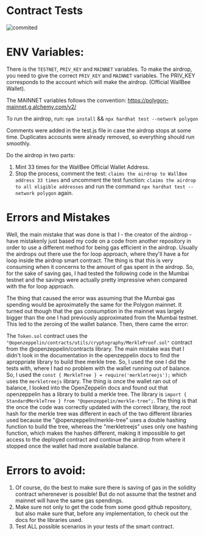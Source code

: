 
# Contract Tests

![commited](https://user-images.githubusercontent.com/79999985/223297094-428c181e-a33b-4e66-9cf3-d28de1319e78.png)

# ENV Variables:

There is the `TESTNET`, `PRIV_KEY` and `MAINNET` variables. To make the airdrop, you need to give the correct `PRIV_KEY` and `MAINNET`  variables.
The PRIV_KEY corresponds to the account which will make the airdrop. (Official WallBee Wallet).

The MAINNET variables follows the convention:
https://polygon-mainnet.g.alchemy.com/v2/<API-KEY-HERE>

To run the airdrop, run:
`npm install` && `npx hardhat test --network polygon` 

Comments were added in the test.js file in case the airdrop stops at some time. Duplicates accounts were already removed, so everything should run smoothly.

Do the airdrop in two parts:
1. Mint 33 times for the WallBee Official Wallet Address. 
2. Stop the process, comment the test: `claims the airdrop to WallBee address 33 times` and uncomment the test function: `claims the airdrop to all eligible addresses` and run the command `npx hardhat test --network polygon` again.

# Errors and Mistakes

Well, the main mistake that was done is that I - the creator of the airdrop - have mistakenly just based my code on a code from another repository in order to use a different method for being gas efficient in the airdrop. Usually the airdrops out there use the for loop approach, where they'll have a for loop inside the airdrop smart contract. The thing is that this is very consuming when it concerns to the amount of gas spent in the airdrop. So, for the sake of saving gas, I had tested the following code in the Mumbai testnet and the savings were actually pretty impressive when compared with the for loop approach.

The thing that caused the error was assuming that the Mumbai gas spending would be aproximatelly the same for the Polygon mainnet. It turned out though that the gas consumption in the mainnet was largely bigger than the one I had previously approximated from the Mumbai testnet. This led to the zeroing of the wallet balance. Then, there came the error:

The `Token.sol` contract uses the `"@openzeppelin/contracts/utils/cryptography/MerkleProof.sol"` contract from the @openzeppelin/contracts library. The main mistake was that I didn't look in the documentation in the openzeppelin docs to find the aproppriate library to build thee merkle tree. So, I used the one I did the tests with, where I had no problem with the wallet running out of balance. So, I used the `const { MerkleTree } = require('merkletreejs');` which uses the `merkletreejs` library. The thing is once the wallet ran out of balance, I looked into the OpenZeppelin docs and found out that openzeppelin has a library to build a merkle tree.
The library is `import { StandardMerkleTree } from "@openzeppelin/merkle-tree";`. The thing is that the once the code was correctly updated with the correct library, the root hash for the merkle tree was different in each of the two different libraries used because the "@openzeppelin/merkle-tree" uses a double hashing function to build the tree, whereas the "merkletreejs" uses only one hashing function, which makes the hashes different, making it impossible to get access to the deployed contract and continue the airdrop from where it stopped once the wallet had more available balance.

# Errors to avoid:

1. Of course, do the best to make sure there is saving of gas in the solidity contract wherenever is possible! But do not assume that the testnet and mainnet will have the same gas spendings.
2. Make sure not only to get the code from some good github repository, but also make sure that, before any implementation, to check out the docs for the libraries used.
3. Test ALL possible scenarios in your tests of the smart contract.
